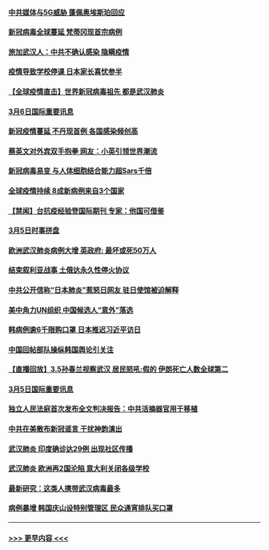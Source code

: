 #### [中共媒体与5G威胁 蓬佩奥埃斯珀回应](../pages/prog202/a102793514.md?t=03070103) 
#### [新冠病毒全球蔓延 梵蒂冈现首宗病例](../pages/prog202/a102793500.md?t=03070103) 
#### [旅加武汉人：中共不确认感染 隐瞒疫情](../pages/prog202/a102793446.md?t=03070103) 
#### [疫情导致学校停课 日本家长喜忧参半](../pages/prog202/a102793448.md?t=03070103) 
#### [【全球疫情直击】世界新冠病毒祖先 都是武汉肺炎](../pages/prog202/a102793272.md?t=03070103) 
#### [3月6日国际重要讯息](../pages/prog202/a102793252.md?t=03070103) 
#### [新冠疫情蔓延 不丹现首例 各国感染频创高](../pages/prog202/a102793120.md?t=03070103) 
#### [蔡英文对外宾双手抱拳 网友：小英引领世界潮流](../pages/prog202/a102793003.md?t=03070103) 
#### [新冠病毒易变 与人体细胞结合能力超Sars千倍](../pages/prog202/a102792974.md?t=03070103) 
#### [全球疫情持续 8成新病例来自3个国家](../pages/prog202/a102792857.md?t=03070103) 
#### [【禁闻】台抗疫经验登国际期刊 专家：他国可借鉴](../pages/prog202/a102792813.md?t=03070103) 
#### [3月5日时事拼盘](../pages/prog202/a102792802.md?t=03070103) 
#### [欧洲武汉肺炎病例大增 英政府: 最坏或死50万人](../pages/prog202/a102792740.md?t=03070103) 
#### [结束叙利亚战事 土俄达永久性停火协议](../pages/prog202/a102792768.md?t=03070103) 
#### [中共公开信称“日本肺炎”惹怒日网友  驻日使馆被迫解释](../pages/prog202/a102792702.md?t=03070103) 
#### [美中角力UN组织 中国候选人“意外”落选](../pages/prog202/a102792651.md?t=03070103) 
#### [韩病例逾6千限购口罩 日本推迟习近平访日](../pages/prog202/a102792657.md?t=03070103) 
#### [中国回帖部队操纵韩国舆论引关注](../pages/prog202/a102792604.md?t=03070103) 
#### [【直播回放】3.5孙春兰视察武汉 居民怒吼:假的 伊朗死亡人数全球第二](../pages/prog202/a102792487.md?t=03070103) 
#### [3月5日国际重要讯息](../pages/prog202/a102792420.md?t=03070103) 
#### [独立人民法庭首次发布全文判决报告：中共活摘器官用于移植](../pages/prog202/a102792401.md?t=03070103) 
#### [中共在美散布新冠谣言 干扰神韵演出](../pages/prog202/a102792386.md?t=03070103) 
#### [武汉肺炎 印度确诊达29例 出现社区传播](../pages/prog202/a102792349.md?t=03070103) 
#### [武汉肺炎 欧洲再2国沦陷 意大利关闭各级学校](../pages/prog202/a102792333.md?t=03070103) 
#### [最新研究：这类人携带武汉病毒最多](../pages/prog202/a102792332.md?t=03070103) 
#### [病例暴增 韩国庆山设特别管理区 民众通宵排队买口罩](../pages/prog202/a102792310.md?t=03070103) 

----
#### [ >>> 更早内容 <<< ](../indexes/prog202-earlier.md)
